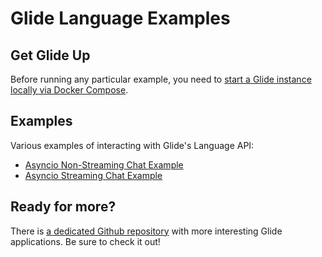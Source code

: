 # Glide Language Examples

## Get Glide Up

Before running any particular example, you need to [start a Glide instance locally via Docker Compose](https://github.com/EinStack/glide-demo).

## Examples

Various examples of interacting with Glide's Language API:

- [Asyncio Non-Streaming Chat Example](https://github.com/EinStack/glide-python/blob/main/examples/lang/chat_async.py)
- [Asyncio Streaming Chat Example](https://github.com/EinStack/glide-python/blob/main/examples/lang/chat_stream_async.py)

## Ready for more?

There is [a dedicated Github repository](https://github.com/EinStack/glide-demo) with more interesting Glide applications.
Be sure to check it out!
